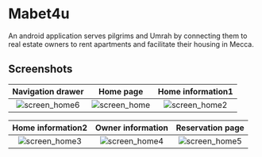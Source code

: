 # Mabet4u

An android application serves pilgrims and Umrah by connecting them to real estate owners to rent apartments and facilitate their housing in Mecca.

## Screenshots

Navigation drawer         |  Home page |  Home information1
:-------------------------:|:-------------------------:|:-------------------------:
![screen_home6](https://user-images.githubusercontent.com/27730825/50850058-dfefe900-1389-11e9-83ad-0e5cd5d9192d.png) | ![screen_home](https://user-images.githubusercontent.com/27730825/50850074-e9795100-1389-11e9-8f25-8406ffe1385c.png) | ![screen_home2](https://user-images.githubusercontent.com/27730825/50850087-ef6f3200-1389-11e9-9500-5cb6166d48d6.png)

Home information2        |  Owner information |   Reservation page
:-------------------------:|:-------------------------:|:-------------------------:
![screen_home3](https://user-images.githubusercontent.com/27730825/50850273-702e2e00-138a-11e9-93f8-aab34196bde0.png)  | ![screen_home4](https://user-images.githubusercontent.com/27730825/50850278-745a4b80-138a-11e9-9594-106e51e67b63.png) |![screen_home5](https://user-images.githubusercontent.com/27730825/50850282-77553c00-138a-11e9-9da9-c14e47262951.png)
